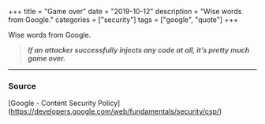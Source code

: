 +++
title = "Game over"
date = "2019-10-12"
description = "Wise words from Google."
categories = ["security"]
tags = ["google", "quote"]
+++

Wise words from Google.

> ***If an attacker successfully injects any code at all, it’s
> pretty much game over.***

---

### Source

[Google - Content Security Policy]
(https://developers.google.com/web/fundamentals/security/csp/)
